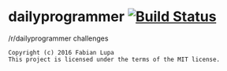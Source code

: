 # dailyprogrammer [![Build Status](https://travis-ci.org/flaiker/dailyprogrammer.svg?branch=master)](https://travis-ci.org/flaiker/dailyprogrammer)
/r/dailyprogrammer challenges

```
Copyright (c) 2016 Fabian Lupa
This project is licensed under the terms of the MIT license.
```
